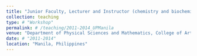 ```yaml
---
title: "Junior Faculty, Lecturer and Instructor (chemistry and biochemistry)"
collection: teaching
type: # "Workshop"
permalink: # /teaching/2011-2014_UPManila
venue: "Department of Physical Sciences and Mathematics, College of Arts and Sciences, University of the Philippines Manila"
date: # "2011-2014"
location: "Manila, Philippines"
---
```

